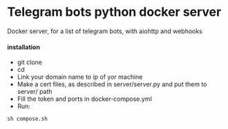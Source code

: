 # Telegram bots python docker server
Docker server, for a list of telegram bots, with aiohttp and webhooks
#### installation
* git clone
* cd
* Link your domain name to ip of yor machine
* Make a cert files, as described in server/server.py and put them to server/ path
* Fill the token and ports in docker-compose.yml
* Run:
```
sh compose.sh
```